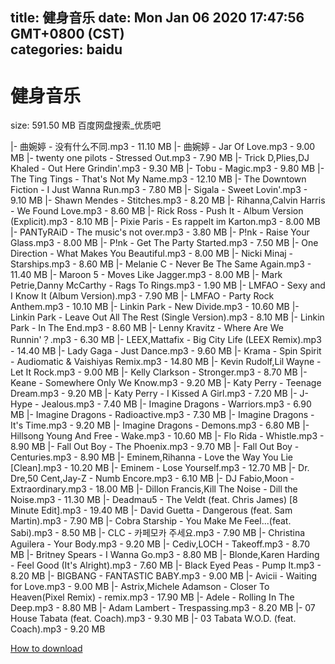 
title: 健身音乐
date: Mon Jan 06 2020 17:47:56 GMT+0800 (CST)    
categories: baidu
---

# 健身音乐
size: 591.50 MB
 百度网盘搜索_优质吧
 
|- 曲婉婷 - 没有什么不同.mp3 - 11.10 MB
|- 曲婉婷 - Jar Of Love.mp3 - 9.00 MB
|- twenty one pilots - Stressed Out.mp3 - 7.90 MB
|- Trick D,Plies,DJ Khaled - Out Here Grindin'.mp3 - 9.30 MB
|- Tobu - Magic.mp3 - 9.80 MB
|- The Ting Tings - That's Not My Name.mp3 - 12.10 MB
|- The Downtown Fiction - I Just Wanna Run.mp3 - 7.80 MB
|- Sigala - Sweet Lovin'.mp3 - 9.10 MB
|- Shawn Mendes - Stitches.mp3 - 8.20 MB
|- Rihanna,Calvin Harris - We Found Love.mp3 - 8.60 MB
|- Rick Ross - Push It - Album Version (Explicit).mp3 - 8.10 MB
|- Pixie Paris - Es rappelt im Karton.mp3 - 8.00 MB
|- PANTyRAiD - The music's not over.mp3 - 3.80 MB
|- P!nk - Raise Your Glass.mp3 - 8.00 MB
|- P!nk - Get The Party Started.mp3 - 7.50 MB
|- One Direction - What Makes You Beautiful.mp3 - 8.00 MB
|- Nicki Minaj - Starships.mp3 - 8.60 MB
|- Melanie C - Never Be The Same Again.mp3 - 11.40 MB
|- Maroon 5 - Moves Like Jagger.mp3 - 8.00 MB
|- Mark Petrie,Danny McCarthy - Rags To Rings.mp3 - 1.90 MB
|- LMFAO - Sexy and I Know It (Album Version).mp3 - 7.90 MB
|- LMFAO - Party Rock Anthem.mp3 - 10.10 MB
|- Linkin Park - New Divide.mp3 - 10.60 MB
|- Linkin Park - Leave Out All The Rest (Single Version).mp3 - 8.10 MB
|- Linkin Park - In The End.mp3 - 8.60 MB
|- Lenny Kravitz - Where Are We Runnin'？.mp3 - 6.30 MB
|- LEEX,Mattafix - Big City Life (LEEX Remix).mp3 - 14.40 MB
|- Lady Gaga - Just Dance.mp3 - 9.60 MB
|- Krama - Spin Spirit - Audiomatic & Vaishiyas Remix.mp3 - 14.80 MB
|- Kevin Rudolf,Lil Wayne - Let It Rock.mp3 - 9.00 MB
|- Kelly Clarkson - Stronger.mp3 - 8.70 MB
|- Keane - Somewhere Only We Know.mp3 - 9.20 MB
|- Katy Perry - Teenage Dream.mp3 - 9.20 MB
|- Katy Perry - I Kissed A Girl.mp3 - 7.20 MB
|- J-Hype - Jealous.mp3 - 7.40 MB
|- Imagine Dragons - Warriors.mp3 - 6.90 MB
|- Imagine Dragons - Radioactive.mp3 - 7.30 MB
|- Imagine Dragons - It's Time.mp3 - 9.20 MB
|- Imagine Dragons - Demons.mp3 - 6.80 MB
|- Hillsong Young And Free - Wake.mp3 - 10.60 MB
|- Flo Rida - Whistle.mp3 - 8.90 MB
|- Fall Out Boy - The Phoenix.mp3 - 9.70 MB
|- Fall Out Boy - Centuries.mp3 - 8.90 MB
|- Eminem,Rihanna - Love the Way You Lie [Clean].mp3 - 10.20 MB
|- Eminem - Lose Yourself.mp3 - 12.70 MB
|- Dr. Dre,50 Cent,Jay-Z - Numb Encore.mp3 - 6.10 MB
|- DJ Fabio,Moon - Extraordinary.mp3 - 18.00 MB
|- Dillon Francis,Kill The Noise - Dill the Noise.mp3 - 11.30 MB
|- Deadmau5 - The Veldt (feat. Chris James) [8 Minute Edit].mp3 - 19.40 MB
|- David Guetta - Dangerous (feat. Sam Martin).mp3 - 7.90 MB
|- Cobra Starship - You Make Me Feel...(feat. Sabi).mp3 - 8.50 MB
|- CLC - 카페모카 주세요.mp3 - 7.90 MB
|- Christina Aguilera - Your Body.mp3 - 9.20 MB
|- Cediv,LOCH - Takeoff.mp3 - 8.70 MB
|- Britney Spears - I Wanna Go.mp3 - 8.80 MB
|- Blonde,Karen Harding - Feel Good (It's Alright).mp3 - 7.60 MB
|- Black Eyed Peas - Pump It.mp3 - 8.20 MB
|- BIGBANG - FANTASTIC BABY.mp3 - 9.00 MB
|- Avicii - Waiting for Love.mp3 - 9.00 MB
|- Astrix,Michele Adamson - Closer To Heaven(Pixel Remix) - remix.mp3 - 17.90 MB
|- Adele - Rolling In The Deep.mp3 - 8.80 MB
|- Adam Lambert - Trespassing.mp3 - 8.20 MB
|- 07 House Tabata (feat. Coach).mp3 - 9.30 MB
|- 03 Tabata W.O.D. (feat. Coach).mp3 - 9.20 MB

[How to download](https://bpcam.bemobtrk.com/go/2ceec3aa-1ca2-46d6-b9ff-aaa5c184517c?jno=124)